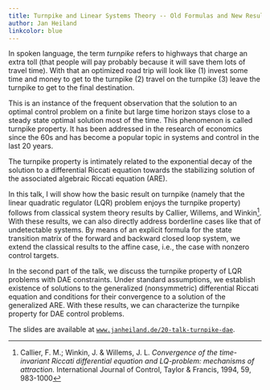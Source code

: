 ```yaml
---
title: Turnpike and Linear Systems Theory -- Old Formulas and New Results
author: Jan Heiland
linkcolor: blue
---
```


In spoken language, the term *turnpike* refers to highways that charge an extra toll (that people will pay probably because it will save them lots of travel time). With that an optimized road trip will look like (1) invest some time and money to get to the turnpike (2) travel on the turnpike (3) leave the turnpike to get to the final destination.

This is an instance of the frequent observation that the solution to an optimal control problem on a
finite but large time horizon stays close to a steady state optimal
solution most of the time. This phenomenon is called turnpike property. It has
been addressed in the research of economics since the 60s and has become a
popular topic in systems and control in the last 20 years.

The turnpike property is intimately related to the exponential decay of the
solution to a differential Riccati equation towards the stabilizing solution of
the associated algebraic Riccati equation (ARE). 

In this talk, I will show how the basic result on turnpike (namely that the
linear quadratic regulator (LQR) problem enjoys the turnpike property) follows
from classical system theory results by Callier, Willems, and Winkin[^1]. With
these results, we can also directly address borderline cases like that of
undetectable systems.  By means of an explicit formula for the state transition
matrix of the forward and backward closed loop system, we extend the classical
results to the affine case, i.e., the case with nonzero control targets.

In the second part of the talk, we discuss the turnpike property of LQR problems
with DAE constraints. Under standard assumptions, we establish existence of
solutions to the generalized (nonsymmetric) differential Riccati equation and
conditions for their convergence to a solution of the generalized ARE. With
these results, we can characterize the turnpike property for DAE control
problems.

The slides are available at [`www.janheiland.de/20-talk-turnpike-dae`](https://www.janheiland.de/20-talk-turnpike-dae/).

[^1]: Callier, F. M.; Winkin, J. & Willems, J. L. *Convergence of the time-invariant Riccati differential equation and LQ-problem: mechanisms of attraction.* International Journal of Control, Taylor & Francis, 1994, 59, 983-1000
